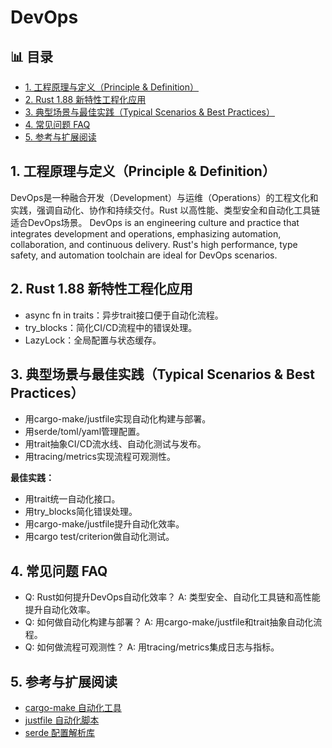 ﻿# DevOps


## 📊 目录

- [1. 工程原理与定义（Principle & Definition）](#1-工程原理与定义principle-definition)
- [2. Rust 1.88 新特性工程化应用](#2-rust-188-新特性工程化应用)
- [3. 典型场景与最佳实践（Typical Scenarios & Best Practices）](#3-典型场景与最佳实践typical-scenarios-best-practices)
- [4. 常见问题 FAQ](#4-常见问题-faq)
- [5. 参考与扩展阅读](#5-参考与扩展阅读)


## 1. 工程原理与定义（Principle & Definition）

DevOps是一种融合开发（Development）与运维（Operations）的工程文化和实践，强调自动化、协作和持续交付。Rust 以高性能、类型安全和自动化工具链适合DevOps场景。
DevOps is an engineering culture and practice that integrates development and operations, emphasizing automation, collaboration, and continuous delivery. Rust's high performance, type safety, and automation toolchain are ideal for DevOps scenarios.

## 2. Rust 1.88 新特性工程化应用

- async fn in traits：异步trait接口便于自动化流程。
- try_blocks：简化CI/CD流程中的错误处理。
- LazyLock：全局配置与状态缓存。

## 3. 典型场景与最佳实践（Typical Scenarios & Best Practices）

- 用cargo-make/justfile实现自动化构建与部署。
- 用serde/toml/yaml管理配置。
- 用trait抽象CI/CD流水线、自动化测试与发布。
- 用tracing/metrics实现流程可观测性。

**最佳实践：**

- 用trait统一自动化接口。
- 用try_blocks简化错误处理。
- 用cargo-make/justfile提升自动化效率。
- 用cargo test/criterion做自动化测试。

## 4. 常见问题 FAQ

- Q: Rust如何提升DevOps自动化效率？
  A: 类型安全、自动化工具链和高性能提升自动化效率。
- Q: 如何做自动化构建与部署？
  A: 用cargo-make/justfile和trait抽象自动化流程。
- Q: 如何做流程可观测性？
  A: 用tracing/metrics集成日志与指标。

## 5. 参考与扩展阅读

- [cargo-make 自动化工具](https://sagiegurari.github.io/cargo-make/)
- [justfile 自动化脚本](https://just.systems/)
- [serde 配置解析库](https://serde.rs/)
